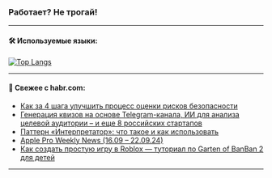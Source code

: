 ### Работает? Не трогай!

---
<!--
#### 🛠️ Technical stack:

![Java](https://img.shields.io/badge/Java-informational?logo=Oracle&style=flat&logoColor=white&color=FF4500)
![Kotlin](https://img.shields.io/badge/Kotlin-informational?logo=Kotlin&style=flat&logoColor=white&color=774D97)
![TS](https://img.shields.io/badge/TypeScript-informational?logo=typeScript&style=flat&logoColor=black&color=017acc)
![Python](https://img.shields.io/badge/Python-informational?logo=Python&style=flat&logoColor=black&color=ffdd54) <br>
![Spring](https://img.shields.io/badge/Spring-informational?logo=Spring&style=flat&logoColor=white&color=6DB33F) 
![SpringBoot](https://img.shields.io/badge/SpringBoot-informational?logo=SpringBoot&style=flat&logoColor=white&color=6DB33F)
![Nest](https://img.shields.io/badge/NestJS-informational?logo=NestJS&style=flat&logoColor=white&color=E0234E) 
![NodeJS](https://img.shields.io/badge/NodeJS-informational?logo=node.js&style=flat&logoColor=white&color=70A760)<br>
![PostgreSQL](https://img.shields.io/badge/PostgreSQL-informational?logo=PostgreSQL&style=flat&logoColor=white&color=DAA520)
![MongoDB](https://img.shields.io/badge/MongoDB-informational?logo=MongoDB&style=flat&logoColor=white&color=870000)
![Apache](https://img.shields.io/badge/Apache-informational?logo=apache&style=flat&logoColor=white&color=f74e28)

___ 
-->

#### 🛠️ Используемые языки:

[![Top Langs](https://github-readme-stats-u2qms2cxw-advtsettinggmailcoms-projects.vercel.app/api/top-langs/?username=zloylis&langs_count=10&hide_title=true&title_color=e6edf3&size_weight=0.5&count_weight=0.5&layout=compact&hide_progress=true&hide_border=true&theme=dracula)](https://github.com/zloylis)

<!---


####  :octocat:&nbsp;&nbsp; Статистика:

![GitHub stats](https://github-readme-stats-u2qms2cxw-advtsettinggmailcoms-projects.vercel.app/api?username=zloylis&show_icons=true&hide_border=true&theme=dracula&title_color=e6edf3&include_all_commits=true&count_private=true&hide_rank=false&hide_title=true&rank_icon=github)
-->
---

#### 💬 Свежее с habr.com:

<!-- BLOG-POST-LIST:START -->
- [Как за 4 шага улучшить процесс оценки рисков безопасности](https://habr.com/ru/companies/avito/articles/844856/?utm_source=habrahabr&utm_medium=rss&utm_campaign=844856)
- [Генерация квизов на основе Telegram-канала, ИИ для анализа целевой аудитории – и еще 8 российских стартапов](https://habr.com/ru/companies/productradar/articles/845412/?utm_source=habrahabr&utm_medium=rss&utm_campaign=845412)
- [Паттерн «Интерпретатор»: что такое и как использовать](https://habr.com/ru/articles/845524/?utm_source=habrahabr&utm_medium=rss&utm_campaign=845524)
- [Apple Pro Weekly News &lpar;16.09 – 22.09.24&rpar;](https://habr.com/ru/articles/845518/?utm_source=habrahabr&utm_medium=rss&utm_campaign=845518)
- [Как создать простую игру в Roblox — туториал по Garten of BanBan 2 для детей](https://habr.com/ru/companies/pixel_study/articles/845516/?utm_source=habrahabr&utm_medium=rss&utm_campaign=845516)
<!-- BLOG-POST-LIST:END -->

---
